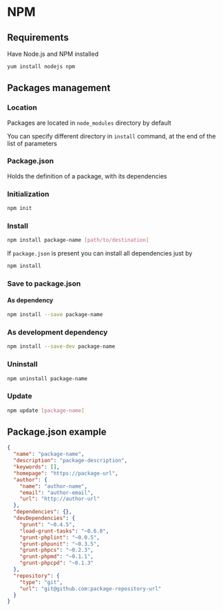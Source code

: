 # NPM

## Requirements

Have Node.js and NPM installed

```bash
yum install nodejs npm
```

## Packages management

### Location

Packages are located in `node_modules` directory by default

You can specify different directory in `install` command, at the end of the list of parameters

### Package.json

Holds the definition of a package, with its dependencies

### Initialization

```bash
npm init
```

### Install

```bash
npm install package-name [path/to/destination]
```

If `package.json` is present you can install all dependencies just by

```bash
npm install
```

### Save to package.json

#### As dependency

```bash
npm install --save package-name
```

### As development dependency

```bash
npm install --save-dev package-name
```

### Uninstall

```bash
npm uninstall package-name
```

### Update

```bash
npm update [package-name]
```

## Package.json example

```json
{
  "name": "package-name",
  "description": "package-description",
  "keywords": [],
  "homepage": "https://package-url",
  "author": {
    "name": "author-name",
    "email": "author-email",
    "url": "http://author-url"
  },
  "dependencies": {},
  "devDependencies": {
    "grunt": "~0.4.5",
    "load-grunt-tasks": "~0.6.0",
    "grunt-phplint": "~0.0.5",
    "grunt-phpunit": "~0.3.5",
    "grunt-phpcs": "~0.2.3",
    "grunt-phpmd": "~0.1.1",
    "grunt-phpcpd": "~0.1.3"
  },
  "repository": {
    "type": "git",
    "url": "git@github.com:package-repository-url"
  }
}
```